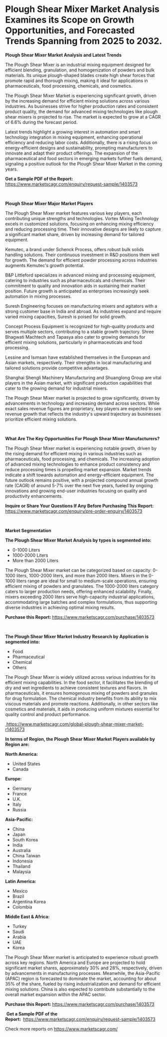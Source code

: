 <p><h1>Plough Shear Mixer Market Analysis Examines its Scope on Growth Opportunities, and Forecasted Trends Spanning from 2025 to 2032.</h1></p><p><strong>Plough Shear Mixer Market Analysis and Latest Trends</strong></p>
<p><p>The Plough Shear Mixer is an industrial mixing equipment designed for efficient blending, granulation, and homogenization of powders and bulk materials. Its unique plough-shaped blades create high shear forces that promote rapid and thorough mixing, making it ideal for applications in pharmaceuticals, food processing, chemicals, and cosmetics. </p><p>The Plough Shear Mixer Market is experiencing significant growth, driven by the increasing demand for efficient mixing solutions across various industries. As businesses strive for higher production rates and consistent product quality, the demand for advanced mixing technologies like plough shear mixers is projected to rise. The market is expected to grow at a CAGR of 6.6% during the forecast period. </p><p>Latest trends highlight a growing interest in automation and smart technology integration in mixing equipment, enhancing operational efficiency and reducing labor costs. Additionally, there is a rising focus on energy-efficient designs and sustainability, prompting manufacturers to innovate and adapt their product offerings. The expansion of the pharmaceutical and food sectors in emerging markets further fuels demand, signaling a positive outlook for the Plough Shear Mixer Market in the coming years.</p></p>
<p><strong>Get a Sample PDF of the Report:&nbsp;</strong> <a href="https://www.marketscagr.com/enquiry/request-sample/1403573?utm_campaign=2008&utm_medium=2&utm_source=Github&utm_content=ia&utm_term=13012025&utm_id=plough-shear-mixer">https://www.marketscagr.com/enquiry/request-sample/1403573</a></p>
<p>&nbsp;</p>
<p><strong>Plough Shear Mixer Major Market Players</strong></p>
<p><p>The Plough Shear Mixer market features various key players, each contributing unique strengths and technologies. Vortex Mixing Technology excels in customized solutions, focusing on enhancing mixing efficiency and reducing processing time. Their innovative designs are likely to capture a significant market share, driven by increasing demand for tailored equipment.</p><p>Kemutec, a brand under Schenck Process, offers robust bulk solids handling solutions. Their continuous investment in R&D positions them well for growth. The demand for efficient powder processing across industries augments Kemutec's growth potential.</p><p>B&P Littleford specializes in advanced mixing and processing equipment, catering to industries such as pharmaceuticals and chemicals. Their commitment to quality and innovation aids in sustaining their market position. Future growth is anticipated as enterprises increasingly seek automation in mixing processes.</p><p>Suresh Engineering focuses on manufacturing mixers and agitators with a strong customer base in India and abroad. As industries expand and require varied mixing capacities, Suresh is poised for solid growth.</p><p>Concept Process Equipment is recognized for high-quality products and serves multiple sectors, contributing to a stable growth trajectory. Shree Bhagwati Machtech and Tapasya also cater to growing demands for efficient mixing solutions, particularly in pharmaceuticals and food processing.</p><p>Lessine and Isımsan have established themselves in the European and Asian markets, respectively. Their strengths in local manufacturing and tailored solutions provide competitive advantages. </p><p>Shanghai Shengli Machinery Manufacturing and Shuanglong Group are vital players in the Asian market, with significant production capabilities that cater to the growing demand for industrial mixers.</p><p>The Plough Shear Mixer market is projected to grow significantly, driven by advancements in technology and increasing demand across sectors. While exact sales revenue figures are proprietary, key players are expected to see revenue growth that reflects the industry's upward trajectory as businesses prioritize efficient mixing solutions.</p></p>
<p>&nbsp;</p>
<p><strong>What Are The Key Opportunities For Plough Shear Mixer Manufacturers?</strong></p>
<p><p>The Plough Shear Mixer market is experiencing notable growth, driven by the rising demand for efficient mixing in various industries such as pharmaceuticals, food processing, and chemicals. The increasing adoption of advanced mixing technologies to enhance product consistency and reduce processing times is propelling market expansion. Market trends indicate a shift towards automation and energy-efficient equipment. The future outlook remains positive, with a projected compound annual growth rate (CAGR) of around 5-7% over the next five years, fueled by ongoing innovations and growing end-user industries focusing on quality and productivity enhancements.</p></p>
<p><strong>Inquire or Share Your Questions If Any Before Purchasing This Report:</strong> <a href="https://www.marketscagr.com/enquiry/pre-order-enquiry/1403573?utm_campaign=2008&utm_medium=2&utm_source=Github&utm_content=ia&utm_term=13012025&utm_id=plough-shear-mixer">https://www.marketscagr.com/enquiry/pre-order-enquiry/1403573</a></p>
<p>&nbsp;</p>
<p><strong>Market Segmentation</strong></p>
<p><strong>The Plough Shear Mixer Market Analysis by types is segmented into:</strong></p>
<p><ul><li>0-1000 Liters</li><li>1000-2000 Liters</li><li>More than 2000 Liters</li></ul></p>
<p><p>The Plough Shear Mixer market can be categorized based on capacity: 0-1000 liters, 1000-2000 liters, and more than 2000 liters. Mixers in the 0-1000 liters range are ideal for small to medium-scale operations, ensuring efficient mixing of powders and granulates. The 1000-2000 liters category caters to larger production needs, offering enhanced scalability. Finally, mixers exceeding 2000 liters serve high-capacity industrial applications, accommodating large batches and complex formulations, thus supporting diverse industries in achieving optimal mixing results.</p></p>
<p><strong>Purchase this Report:&nbsp;</strong><a href="https://www.marketscagr.com/purchase/1403573?utm_campaign=2008&utm_medium=2&utm_source=Github&utm_content=ia&utm_term=13012025&utm_id=plough-shear-mixer">https://www.marketscagr.com/purchase/1403573</a></p>
<p>&nbsp;</p>
<p><strong>The Plough Shear Mixer Market Industry Research by Application is segmented into:</strong></p>
<p><ul><li>Food</li><li>Pharmaceutical</li><li>Chemical</li><li>Others</li></ul></p>
<p><p>The Plough Shear Mixer is widely utilized across various industries for its efficient mixing capabilities. In the food sector, it facilitates the blending of dry and wet ingredients to achieve consistent textures and flavors. In pharmaceuticals, it ensures homogenous mixing of powders and granules for drug formulation. The chemical industry benefits from its ability to mix viscous materials and promote reactions. Additionally, in other sectors like cosmetics and materials, it aids in producing uniform mixtures essential for quality control and product performance.</p></p>
<p><a href="https://www.marketscagr.com/global-plough-shear-mixer-market-r1403573?utm_campaign=2008&utm_medium=2&utm_source=Github&utm_content=ia&utm_term=13012025&utm_id=plough-shear-mixer">&nbsp;https://www.marketscagr.com/global-plough-shear-mixer-market-r1403573</a></p>
<p><strong>In terms of Region, the Plough Shear Mixer Market Players available by Region are:</strong></p>
<p>
    <p> <strong> North America: </strong>
        <ul>
            <li>United States</li>
            <li>Canada</li>
        </ul>
        </p> 
    <p> <strong> Europe: </strong>
        <ul>
            <li>Germany</li>
            <li>France</li>
            <li>U.K.</li>
            <li>Italy</li>
            <li>Russia</li>
        </ul>
        </p> 
    <p> <strong> Asia-Pacific: </strong>
        <ul>
            <li>China</li>
            <li>Japan</li>
            <li>South Korea</li>
            <li>India</li>
            <li>Australia</li>
            <li>China Taiwan</li>
            <li>Indonesia</li>
            <li>Thailand</li>
            <li>Malaysia</li>
        </ul>
        </p> 
    <p> <strong> Latin America: </strong>
        <ul>
            <li>Mexico</li>
            <li>Brazil</li>
            <li>Argentina Korea</li>
            <li>Colombia</li>
        </ul>
        </p> 
    <p> <strong> Middle East & Africa: </strong>
        <ul>
            <li>Turkey</li>
            <li>Saudi</li>
            <li>Arabia</li>
            <li>UAE</li>
            <li>Korea</li>
        </ul>
    </p>
    </p>
<p><p>The Plough Shear Mixer market is anticipated to experience robust growth across key regions. North America and Europe are projected to hold significant market shares, approximately 30% and 28%, respectively, driven by advancements in manufacturing processes. Meanwhile, the Asia-Pacific (APAC) region is forecasted to dominate the market, accounting for about 35% of the share, fueled by rising industrialization and demand for efficient mixing solutions. China is also expected to contribute substantially to the overall market expansion within the APAC sector.</p></p>
<p><strong>Purchase this Report: </strong><a href="https://www.marketscagr.com/purchase/1403573?utm_campaign=2008&utm_medium=2&utm_source=Github&utm_content=ia&utm_term=13012025&utm_id=plough-shear-mixer">https://www.marketscagr.com/purchase/1403573</a></p>
<p>&nbsp;<strong>Get a Sample PDF of the Report:&nbsp;&nbsp;</strong><a href="https://www.marketscagr.com/enquiry/request-sample/1403573?utm_campaign=2008&utm_medium=2&utm_source=Github&utm_content=ia&utm_term=13012025&utm_id=plough-shear-mixer">https://www.marketscagr.com/enquiry/request-sample/1403573</a></p>
<p><strong></strong></p>
<p>Check more reports on <a href="https://www.marketscagr.com/?utm_campaign=2008&utm_medium=2&utm_source=Github&utm_content=ia&utm_term=13012025&utm_id=plough-shear-mixer">https://www.marketscagr.com/</a></p>
